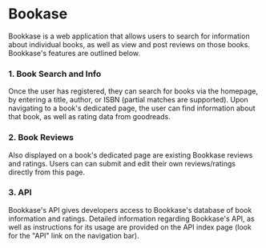 # Bookase

Bookkase is a web application that allows users to search for information about individual books, as well
as view and post reviews on those books. Bookkase's features are outlined below.

### 1. Book Search and Info
Once the user has registered, they can search for books via the homepage, by entering a title, author, or
ISBN (partial matches are supported). Upon navigating to a book's dedicated page, the user can find information
about that book, as well as rating data from goodreads.

### 2. Book Reviews
Also displayed on a book's dedicated page are existing Bookkase reviews and ratings. Users can can submit and
edit their own reviews/ratings directly from this page.

### 3. API
Bookkase's API gives developers access to Bookkase's database of book information and ratings. Detailed
information regarding Bookkase's API, as well as instructions for its usage are provided on the API index page
(look for the "API" link on the navigation bar).
